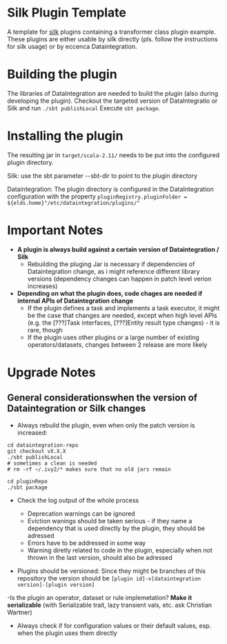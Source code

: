 # Silk Plugin Template
A template for [silk](https://github.com/silk-framework/silk) plugins containing a transformer class plugin example.
These plugins are either usable by silk directly (pls. follow the instructions for silk usage) or by eccenca Dataintegration.

# Building the plugin

The libraries of DataIntegration are needed to build the plugin (also during developing the plugin). Checkout the targeted version of DataIntegratio or Silk and run `./sbt publishLocal`
Execute `sbt package`. 

# Installing the plugin

The resulting jar in `target/scala-2.11/` needs to be put into the configured plugin directory.

Silk: use the sbt parameter --sbt-dir to point to the plugin directory

Dataintegration: The plugin directory is configured in the DataIntegration configuration with the property `pluginRegistry.pluginFolder = ${elds.home}"/etc/dataintegration/plugins/"
`

# Important Notes

- __A plugin is always build against a certain version of Dataintegration / Silk__
  - Rebuilding the pluging Jar is necessary if dependencies of Dataintegration change, as i might reference different library versions (dependency changes can happen in patch level verion increases)
- __Depending on what the plugin does, code chages are needed if internal APIs of Dataintegration change__
  - If the plugin defines a task and implements a task executor, it might be the case that changes are needed, except when high level APIs (e.g. the [???]Task interfaces, [???]Entity result type changes) - it is rare, though
  - If the plugin uses other plugins or a large number of existing operators/datasets, changes between 2 release are more likely

# Upgrade Notes

## General considerationswhen the version of Dataintegration or Silk changes

- Always rebuild the plugin, even when only the patch version is increased:

```
cd dataintegration-repo
git checkout vX.X.X
./sbt publishLocal
# sometimes a clean is needed
# rm -rf ~/.ivy2/* makes sure that no old jars remain

cd pluginRepo
./sbt package
```

- Check the log output of the whole process
  - Deprecation warnings can be ignored
  - Eviction wanings should be taken serious - if they name a dependency that is used directly by the plugin, they should be adressed
  - Errors have to be addressed in some way
  - Warning diretly related to code in the plugin, especially when not thrown in the last version, should also be adressed

- Plugins should be versioned: Since they might be branches of this repository the version should be  ```[plugin id]-v[dataintegration version]-[plugin version]```

-Is the plugin an operator, dataset or rule implemetation? __Make it serializable__ (with Serializable trait, lazy transient vals, etc. ask Christian Wartner)

- Always check if for configuration values or their default values, esp. when the plugin uses them directly
